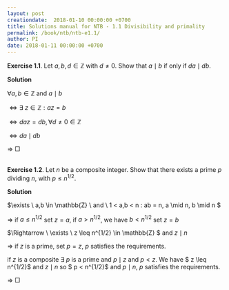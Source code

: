 ```yaml
---
layout: post
creationdate:  2018-01-10 00:00:00 +0700
title: Solutions manual for NTB - 1.1 Divisibility and primality
permalink: /book/ntb/ntb-e1.1/
author: PI
date: 2018-01-11 00:00:00 +0700
---
```

**Exercise 1.1**. Let $a,b,d \in \mathbb{Z}$ with $d \neq 0$. Show that $a \mid b$ if only if $da \mid db$.

**Solution**

$\forall a,b \in \mathbb{Z}$ and $a \mid b$

$\Leftrightarrow \exists \ z \in \mathbb{Z} : az=b$

$\Leftrightarrow daz=db, \forall d \neq 0 \in \mathbb{Z}$

$\Leftrightarrow da \mid db$

$\Rightarrow ~ \Box$
<br/><br/>

**Exercise 1.2**. Let $n$ be a composite integer. Show that there exists a prime $p$ dividing $n$, with $p \leq n^{1/2}$.

**Solution**

$\exists \ a,b \in \mathbb{Z} \ and \ 1 < a,b < n : ab = n, a \mid n, b \mid n $

$\Rightarrow$ if $a \leq n^{1/2}$ set $z = a$, if $a > n^{1/2}$, we have $b < n^{1/2}$ set $z = b$

$\Rightarrow \ \exists \ z \leq n^{1/2} \in \mathbb{Z} $ and $z \mid n$

$\Rightarrow$ if $z$ is a prime, set $p = z$, $p$ satisfies the requirements.

if $z$ is a composite $\exists \ p$ is a prime and $p \mid z$ and $p<z$. We have $ z \leq n^{1/2}$ and $z \mid n$ so $ p < n^{1/2}$ and $p \mid n$, $p$ satisfies the requirements.

$\Rightarrow ~ \Box$
	

